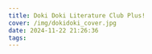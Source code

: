 ```yaml
---
title: Doki Doki Literature Club Plus!
cover: /img/dokidoki_cover.jpg
date: 2024-11-22 21:26:36
tags:
---
```


